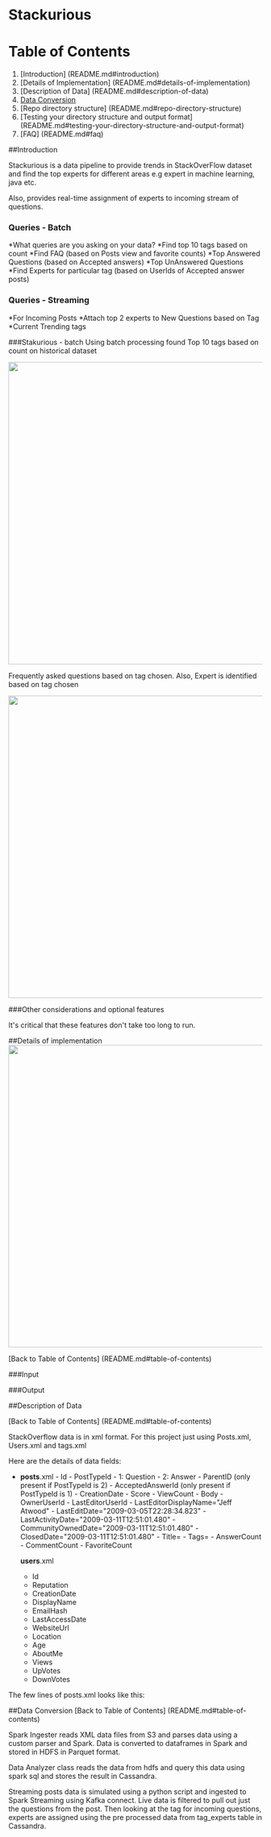# Stackurious

# Table of Contents

1. [Introduction] (README.md#introduction)
2. [Details of Implementation] (README.md#details-of-implementation)
3. [Description of Data] (README.md#description-of-data)
4. [Data Conversion](README.md#data-conversion)
5. [Repo directory structure] (README.md#repo-directory-structure)
6. [Testing your directory structure and output format] (README.md#testing-your-directory-structure-and-output-format)
7. [FAQ] (README.md#faq)


##Introduction

Stackurious is a data pipeline to provide trends in StackOverFlow dataset and find the top experts for different areas e.g expert in machine learning, java etc.

Also, provides real-time assignment of experts to incoming stream of questions.

### Queries - Batch
*What queries are you asking on your data?
*Find top 10 tags based on count
*Find FAQ (based on Posts view and favorite counts)
*Top Answered Questions (based on Accepted answers)
*Top UnAnswered Questions
*Find Experts for particular tag (based on UserIds of Accepted answer posts)



### Queries - Streaming

*For Incoming Posts
*Attach top 2 experts to New Questions based on Tag
*Current Trending tags

###Stakurious - batch
Using batch processing found Top 10 tags based on count on historical dataset

<img src="./images/tagbycount" width="600">

Frequently asked questions based on tag chosen. Also, Expert is identified based on tag chosen

<img src="./images/faq_ans6" width="600">

###Other considerations and optional features

It's critical that these features don't take too long to run.


##Details of implementation
<img src="./images/pipeline" width="600">

[Back to Table of Contents] (README.md#table-of-contents)



###Input




###Output


##Description of Data

[Back to Table of Contents] (README.md#table-of-contents)

StackOverflow data is in xml format. For this project just using Posts.xml, Users.xml and tags.xml

Here are the details of data fields:

- **posts**.xml
       - Id
       - PostTypeId
          - 1: Question
          - 2: Answer
       - ParentID (only present if PostTypeId is 2)
       - AcceptedAnswerId (only present if PostTypeId is 1)
       - CreationDate
       - Score
       - ViewCount
       - Body
       - OwnerUserId
       - LastEditorUserId
       - LastEditorDisplayName="Jeff Atwood"
       - LastEditDate="2009-03-05T22:28:34.823"
       - LastActivityDate="2009-03-11T12:51:01.480"
       - CommunityOwnedDate="2009-03-11T12:51:01.480"
       - ClosedDate="2009-03-11T12:51:01.480"
       - Title=
       - Tags=
       - AnswerCount
       - CommentCount
       - FavoriteCount

   **users**.xml
     - Id
     - Reputation
     - CreationDate
     - DisplayName
     - EmailHash
     - LastAccessDate
     - WebsiteUrl
     - Location
     - Age
     - AboutMe
     - Views
     - UpVotes
     - DownVotes

The few lines of posts.xml looks like this:
<?xml version="1.0" encoding="utf-8"?>
<posts>
  <row Id="1" PostTypeId="1" AcceptedAnswerId="3" CreationDate="2016-08-02T15:39:14.947" Score="5" ViewCount="154" Body="&lt;p&gt;What does &quot;backprop&quot; mean? I've Googled it, but it's showing backpropagation.&lt;/p&gt;&#xA;&#xA;&lt;p&gt;Is the &quot;backprop&quot; term basically the same as &quot;backpropagation&quot; or does it have a different meaning?&lt;/p&gt;&#xA;" OwnerUserId="8" LastEditorUserId="42" LastEditDate="2016-08-18T13:20:02.773" LastActivityDate="2016-08-18T13:20:02.773" Title="What is &quot;backprop&quot;?" Tags="&lt;neural-networks&gt;&lt;definitions&gt;" AnswerCount="3" CommentCount="3" />

  </posts>




##Data Conversion
[Back to Table of Contents] (README.md#table-of-contents)

Spark Ingester reads XML data files from S3 and  parses data using a custom parser and Spark. Data is converted to dataframes in Spark and stored in HDFS in Parquet format.

Data Analyzer class reads the data from hdfs and query this data using spark sql and stores the result in Cassandra.

Streaming posts data is simulated using a python script and ingested to Spark Streaming using Kafka connect.
Live data is filtered to pull out just the questions from the post. Then looking at the tag for incoming questions, experts are assigned using the pre processed data from tag_experts table in Cassandra.


